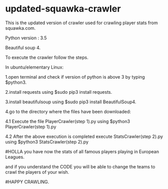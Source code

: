 # updated-squawka-crawler
This is the updated version of crawler used for crawling player stats from squawka.com.

Python version : 3.5

Beautiful soup 4.

To execute the crawler follow the steps.
 
In ubuntu/elementary Linux:

1.open terminal and check if version of python is above 3 by typing $python3.

2.install requests using $sudo pip3 install requests.

3.install beautifulsoup using $sudo pip3 install BeautifulSoup4.

4.go to the directory where the files have been downloaded:

  4.1 Execute the file PlayerCrawler(step 1).py using $python3 PlayerCrawler(step 1).py
  
  4.2 After the above execution is completed execute StatsCrawler(step 2).py using $python3 StatsCrawler(step 2).py
  
#HOLLA you have now the stats of all famous players playing in European Leagues.

and if you understand the CODE you will be able to change the teams to crawl the players of your wish.

#HAPPY CRAWLING.
